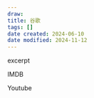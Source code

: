 ```yaml
---
draw:
title: 谷歌
tags: []
date created: 2024-06-10
date modified: 2024-11-12
---
```


excerpt

<!-- more -->

IMDB

Youtube
